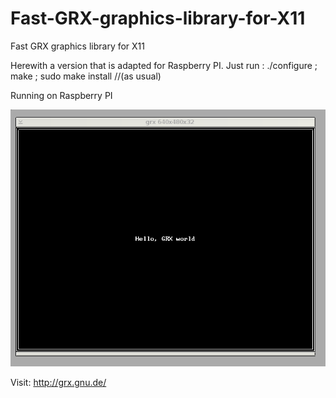 # Fast-GRX-graphics-library-for-X11
Fast GRX graphics library for X11

Herewith a version that is adapted for Raspberry PI. Just run : ./configure ; make ; sudo make install  //(as usual)

Running on Raspberry PI


![](https://raw.githubusercontent.com/spartrekus/Fast-GRX-graphics-library-for-X11/master/2018-04-08-120055_675x550_scrot.png)

Visit: http://grx.gnu.de/
